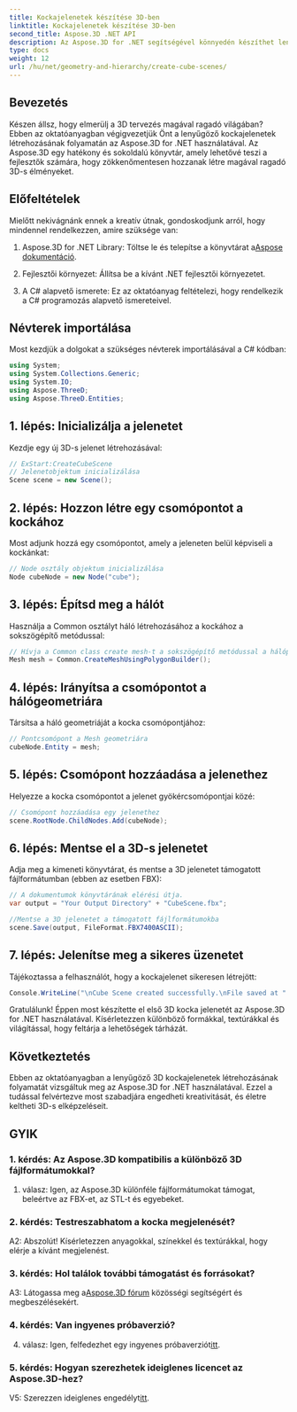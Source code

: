 ```yaml
---
title: Kockajelenetek készítése 3D-ben
linktitle: Kockajelenetek készítése 3D-ben
second_title: Aspose.3D .NET API
description: Az Aspose.3D for .NET segítségével könnyedén készíthet lenyűgöző 3D kockajeleneteket. Töltse le a könyvtárat, kövesse lépésről lépésre útmutatónkat, és engedje szabadjára.
type: docs
weight: 12
url: /hu/net/geometry-and-hierarchy/create-cube-scenes/
---
```

## Bevezetés

Készen állsz, hogy elmerülj a 3D tervezés magával ragadó világában? Ebben az oktatóanyagban végigvezetjük Önt a lenyűgöző kockajelenetek létrehozásának folyamatán az Aspose.3D for .NET használatával. Az Aspose.3D egy hatékony és sokoldalú könyvtár, amely lehetővé teszi a fejlesztők számára, hogy zökkenőmentesen hozzanak létre magával ragadó 3D-s élményeket.

## Előfeltételek

Mielőtt nekivágnánk ennek a kreatív útnak, gondoskodjunk arról, hogy mindennel rendelkezzen, amire szüksége van:

1.  Aspose.3D for .NET Library: Töltse le és telepítse a könyvtárat a[Aspose dokumentáció](https://reference.aspose.com/3d/net/).

2. Fejlesztői környezet: Állítsa be a kívánt .NET fejlesztői környezetet.

3. A C# alapvető ismerete: Ez az oktatóanyag feltételezi, hogy rendelkezik a C# programozás alapvető ismereteivel.

## Névterek importálása

Most kezdjük a dolgokat a szükséges névterek importálásával a C# kódban:

```csharp
using System;
using System.Collections.Generic;
using System.IO;
using Aspose.ThreeD;
using Aspose.ThreeD.Entities;
```

## 1. lépés: Inicializálja a jelenetet

Kezdje egy új 3D-s jelenet létrehozásával:

```csharp
// ExStart:CreateCubeScene
// Jelenetobjektum inicializálása
Scene scene = new Scene();
```

## 2. lépés: Hozzon létre egy csomópontot a kockához

Most adjunk hozzá egy csomópontot, amely a jeleneten belül képviseli a kockánkat:

```csharp
// Node osztály objektum inicializálása
Node cubeNode = new Node("cube");
```

## 3. lépés: Építsd meg a hálót

Használja a Common osztályt háló létrehozásához a kockához a sokszögépítő metódussal:

```csharp
// Hívja a Common class create mesh-t a sokszögépítő metódussal a hálópéldány beállításához
Mesh mesh = Common.CreateMeshUsingPolygonBuilder();
```

## 4. lépés: Irányítsa a csomópontot a hálógeometriára

Társítsa a háló geometriáját a kocka csomópontjához:

```csharp
// Pontcsomópont a Mesh geometriára
cubeNode.Entity = mesh;
```

## 5. lépés: Csomópont hozzáadása a jelenethez

Helyezze a kocka csomópontot a jelenet gyökércsomópontjai közé:

```csharp
// Csomópont hozzáadása egy jelenethez
scene.RootNode.ChildNodes.Add(cubeNode);
```

## 6. lépés: Mentse el a 3D-s jelenetet

Adja meg a kimeneti könyvtárat, és mentse a 3D jelenetet támogatott fájlformátumban (ebben az esetben FBX):

```csharp
// A dokumentumok könyvtárának elérési útja.
var output = "Your Output Directory" + "CubeScene.fbx";

//Mentse a 3D jelenetet a támogatott fájlformátumokba
scene.Save(output, FileFormat.FBX7400ASCII);
```

## 7. lépés: Jelenítse meg a sikeres üzenetet

Tájékoztassa a felhasználót, hogy a kockajelenet sikeresen létrejött:

```csharp
Console.WriteLine("\nCube Scene created successfully.\nFile saved at " + output);
```

Gratulálunk! Éppen most készítette el első 3D kocka jelenetét az Aspose.3D for .NET használatával. Kísérletezzen különböző formákkal, textúrákkal és világítással, hogy feltárja a lehetőségek tárházát.

## Következtetés

Ebben az oktatóanyagban a lenyűgöző 3D kockajelenetek létrehozásának folyamatát vizsgáltuk meg az Aspose.3D for .NET használatával. Ezzel a tudással felvértezve most szabadjára engedheti kreativitását, és életre keltheti 3D-s elképzeléseit.

## GYIK

### 1. kérdés: Az Aspose.3D kompatibilis a különböző 3D fájlformátumokkal?

1. válasz: Igen, az Aspose.3D különféle fájlformátumokat támogat, beleértve az FBX-et, az STL-t és egyebeket.

### 2. kérdés: Testreszabhatom a kocka megjelenését?

A2: Abszolút! Kísérletezzen anyagokkal, színekkel és textúrákkal, hogy elérje a kívánt megjelenést.

### 3. kérdés: Hol találok további támogatást és forrásokat?

 A3: Látogassa meg a[Aspose.3D fórum](https://forum.aspose.com/c/3d/18) közösségi segítségért és megbeszélésekért.

### 4. kérdés: Van ingyenes próbaverzió?

 4. válasz: Igen, felfedezhet egy ingyenes próbaverziót[itt](https://releases.aspose.com/).

### 5. kérdés: Hogyan szerezhetek ideiglenes licencet az Aspose.3D-hez?

 V5: Szerezzen ideiglenes engedélyt[itt](https://purchase.aspose.com/temporary-license/).